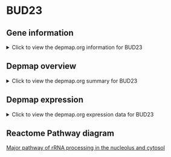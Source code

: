 <h1>BUD23</h1>

<h2>Gene information</h2>
<details>
  <summary>Click to view the depmap.org information for BUD23</summary>
  <iframe src="https://depmap.org/portal/gene/BUD23?tab=about" style="border:none;width:100%;height:800px"></iframe>
</details>

<h2>Depmap overview</h2>
<details>
  <summary>Click to view the depmap.org summary for BUD23</summary>
  <iframe src="https://depmap.org/portal/gene/BUD23?tab=overview" style="border:none;width:100%;height:800px"></iframe>
</details>

<h2>Depmap expression</h2>
<details>
  <summary>Click to view the depmap.org expression data for BUD23</summary>
  <iframe src="https://depmap.org/portal/gene/BUD23?tab=characterization" style="border:none;width:100%;height:800px"></iframe>
</details>



<h2>Reactome Pathway diagram</h2>
<a href="https://reactome.org/PathwayBrowser/#/R-HSA-6791226">Major pathway of rRNA processing in the nucleolus and cytosol</a>



